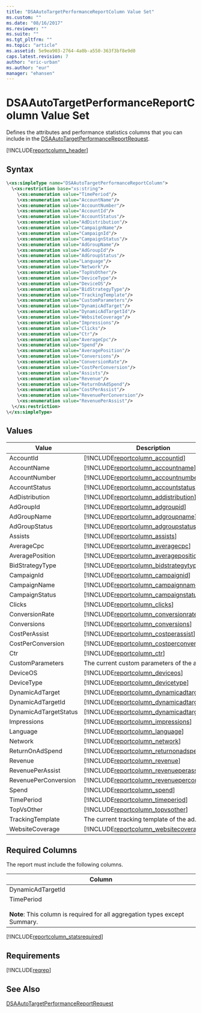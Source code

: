 ```yaml
---
title: "DSAAutoTargetPerformanceReportColumn Value Set"
ms.custom: ""
ms.date: "08/16/2017"
ms.reviewer: ""
ms.suite: ""
ms.tgt_pltfrm: ""
ms.topic: "article"
ms.assetid: 5e9ea903-2764-4a0b-a550-363f3bf8e9d0
caps.latest.revision: 7
author: "eric-urban"
ms.author: "eur"
manager: "ehansen"
---
```

# DSAAutoTargetPerformanceReportColumn Value Set
Defines the attributes and performance statistics columns that you can include in the [DSAAutoTargetPerformanceReportRequest](../reporting-api/dsaautotargetperformancereportrequest-data-object.md).

[!INCLUDE[reportcolumn_header](../reporting-api/includes/reportcolumn-header.md)]
## Syntax

```xml
\<xs:simpleType name="DSAAutoTargetPerformanceReportColumn">
  \<xs:restriction base="xs:string">
    \<xs:enumeration value="TimePeriod"/>
    \<xs:enumeration value="AccountName"/>
    \<xs:enumeration value="AccountNumber"/>
    \<xs:enumeration value="AccountId"/>
    \<xs:enumeration value="AccountStatus"/>
    \<xs:enumeration value="AdDistribution"/>
    \<xs:enumeration value="CampaignName"/>
    \<xs:enumeration value="CampaignId"/>
    \<xs:enumeration value="CampaignStatus"/>
    \<xs:enumeration value="AdGroupName"/>
    \<xs:enumeration value="AdGroupId"/>
    \<xs:enumeration value="AdGroupStatus"/>
    \<xs:enumeration value="Language"/>
    \<xs:enumeration value="Network"/>
    \<xs:enumeration value="TopVsOther"/>
    \<xs:enumeration value="DeviceType"/>
    \<xs:enumeration value="DeviceOS"/>
    \<xs:enumeration value="BidStrategyType"/>
    \<xs:enumeration value="TrackingTemplate"/>
    \<xs:enumeration value="CustomParameters"/>
    \<xs:enumeration value="DynamicAdTarget"/>
    \<xs:enumeration value="DynamicAdTargetId"/>
    \<xs:enumeration value="WebsiteCoverage"/>
    \<xs:enumeration value="Impressions"/>
    \<xs:enumeration value="Clicks"/>
    \<xs:enumeration value="Ctr"/>
    \<xs:enumeration value="AverageCpc"/>
    \<xs:enumeration value="Spend"/>
    \<xs:enumeration value="AveragePosition"/>
    \<xs:enumeration value="Conversions"/>
    \<xs:enumeration value="ConversionRate"/>
    \<xs:enumeration value="CostPerConversion"/>
    \<xs:enumeration value="Assists"/>
    \<xs:enumeration value="Revenue"/>
    \<xs:enumeration value="ReturnOnAdSpend"/>
    \<xs:enumeration value="CostPerAssist"/>
    \<xs:enumeration value="RevenuePerConversion"/>
    \<xs:enumeration value="RevenuePerAssist"/>
  \</xs:restriction>
\</xs:simpleType>
```

## Values

|Value|Description|
|---------|---------------|
|AccountId|[!INCLUDE[reportcolumn_accountid](../reporting-api/includes/reportcolumn-accountid.md)]|
|AccountName|[!INCLUDE[reportcolumn_accountname](../reporting-api/includes/reportcolumn-accountname.md)]|
|AccountNumber|[!INCLUDE[reportcolumn_accountnumber](../reporting-api/includes/reportcolumn-accountnumber.md)]|
|AccountStatus|[!INCLUDE[reportcolumn_accountstatus](../reporting-api/includes/reportcolumn-accountstatus.md)]|
|AdDistribution|[!INCLUDE[reportcolumn_addistribution](../reporting-api/includes/reportcolumn-addistribution.md)]|
|AdGroupId|[!INCLUDE[reportcolumn_adgroupid](../reporting-api/includes/reportcolumn-adgroupid.md)]|
|AdGroupName|[!INCLUDE[reportcolumn_adgroupname](../reporting-api/includes/reportcolumn-adgroupname.md)]|
|AdGroupStatus|[!INCLUDE[reportcolumn_adgroupstatus](../reporting-api/includes/reportcolumn-adgroupstatus.md)]|
|Assists|[!INCLUDE[reportcolumn_assists](../reporting-api/includes/reportcolumn-assists.md)]|
|AverageCpc|[!INCLUDE[reportcolumn_averagecpc](../reporting-api/includes/reportcolumn-averagecpc.md)]|
|AveragePosition|[!INCLUDE[reportcolumn_averageposition](../reporting-api/includes/reportcolumn-averageposition.md)]|
|BidStrategyType|[!INCLUDE[reportcolumn_bidstrategytype](../reporting-api/includes/reportcolumn-bidstrategytype.md)]|
|CampaignId|[!INCLUDE[reportcolumn_campaignid](../reporting-api/includes/reportcolumn-campaignid.md)]|
|CampaignName|[!INCLUDE[reportcolumn_campaignname](../reporting-api/includes/reportcolumn-campaignname.md)]|
|CampaignStatus|[!INCLUDE[reportcolumn_campaignstatus](../reporting-api/includes/reportcolumn-campaignstatus.md)]|
|Clicks|[!INCLUDE[reportcolumn_clicks](../reporting-api/includes/reportcolumn-clicks.md)]|
|ConversionRate|[!INCLUDE[reportcolumn_conversionrate](../reporting-api/includes/reportcolumn-conversionrate.md)]|
|Conversions|[!INCLUDE[reportcolumn_conversions](../reporting-api/includes/reportcolumn-conversions.md)]|
|CostPerAssist|[!INCLUDE[reportcolumn_costperassist](../reporting-api/includes/reportcolumn-costperassist.md)]|
|CostPerConversion|[!INCLUDE[reportcolumn_costperconversion](../reporting-api/includes/reportcolumn-costperconversion.md)]|
|Ctr|[!INCLUDE[reportcolumn_ctr](../reporting-api/includes/reportcolumn-ctr.md)]|
|CustomParameters|The current custom parameters of the ad.|
|DeviceOS|[!INCLUDE[reportcolumn_deviceos](../reporting-api/includes/reportcolumn-deviceos.md)]|
|DeviceType|[!INCLUDE[reportcolumn_devicetype](../reporting-api/includes/reportcolumn-devicetype.md)]|
|DynamicAdTarget|[!INCLUDE[reportcolumn_dynamicadtarget](../reporting-api/includes/reportcolumn-dynamicadtarget.md)]|
|DynamicAdTargetId|[!INCLUDE[reportcolumn_dynamicadtargetid](../reporting-api/includes/reportcolumn-dynamicadtargetid.md)]|
|DynamicAdTargetStatus|[!INCLUDE[reportcolumn_dynamicadtargetstatus](../reporting-api/includes/reportcolumn-dynamicadtargetstatus.md)]|
|Impressions|[!INCLUDE[reportcolumn_impressions](../reporting-api/includes/reportcolumn-impressions.md)]|
|Language|[!INCLUDE[reportcolumn_language](../reporting-api/includes/reportcolumn-language.md)]|
|Network|[!INCLUDE[reportcolumn_network](../reporting-api/includes/reportcolumn-network.md)]|
|ReturnOnAdSpend|[!INCLUDE[reportcolumn_returnonadspend](../reporting-api/includes/reportcolumn-returnonadspend.md)]|
|Revenue|[!INCLUDE[reportcolumn_revenue](../reporting-api/includes/reportcolumn-revenue.md)]|
|RevenuePerAssist|[!INCLUDE[reportcolumn_revenueperassist](../reporting-api/includes/reportcolumn-revenueperassist.md)]|
|RevenuePerConversion|[!INCLUDE[reportcolumn_revenueperconversion](../reporting-api/includes/reportcolumn-revenueperconversion.md)]|
|Spend|[!INCLUDE[reportcolumn_spend](../reporting-api/includes/reportcolumn-spend.md)]|
|TimePeriod|[!INCLUDE[reportcolumn_timeperiod](../reporting-api/includes/reportcolumn-timeperiod.md)]|
|TopVsOther|[!INCLUDE[reportcolumn_topvsother](../reporting-api/includes/reportcolumn-topvsother.md)]|
|TrackingTemplate|The current tracking template of the ad. |
|WebsiteCoverage|[!INCLUDE[reportcolumn_websitecoverage](../reporting-api/includes/reportcolumn-websitecoverage.md)]|

## <a name="requiredcolumns"></a>Required Columns
The report must include the following columns.

|Column|
|----------|
|DynamicAdTargetId|
|TimePeriod<br/><br/>**Note**: This column is required for all aggregation types except Summary.|
[!INCLUDE[reportcolumn_statsrequired](../reporting-api/includes/reportcolumn-statsrequired.md)]

## Requirements
[!INCLUDE[reqrep](../reporting-api/includes/reqrep.md)]

## See Also
[DSAAutoTargetPerformanceReportRequest](../reporting-api/dsaautotargetperformancereportrequest-data-object.md)

